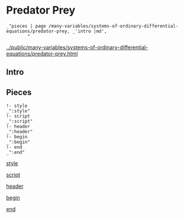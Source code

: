 # Predator Prey

    _"pieces | page /many-variables/systems-of-ordinary-differential-equations/predator-prey, _'intro |md',
            "

[../public/many-variables/systems-of-ordinary-differential-equations/predator-prey.html](# "save:")


## Intro

## Pieces

    !- style
    _":style"
    !- script
    _":script"
    !- header
    _":header"
    !- begin
    _":begin"
    !- end
    _":end"

[style]() 

[script]()

[header]()

[begin]()

[end]()

